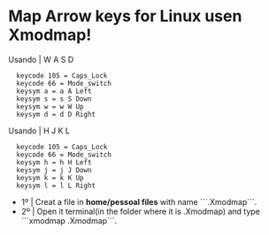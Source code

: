# Map Arrow keys for Linux  usen Xmodmap!



<section>

  Usando | W A S D
```
  keycode 105 = Caps_Lock
  keycode 66 = Mode_switch  
  keysym a = a A Left
  keysym s = s S Down
  keysym w = w W Up
  keysym d = d D Right
```  
  Usando | H J K L
```
  keycode 105 = Caps_Lock
  keycode 66 = Mode_switch  
  keysym h = h H Left
  keysym j = j J Down
  keysym k = k K Up
  keysym l = l L Right
```
<ul>
  <li>1º | Creat a file in <b>home/pessoal files</b> with name ```.Xmodmap```.</li>

  <li>2º | Open it terminal(in the folder where it is .Xmodmap) and type ```xmodmap .Xmodmap```.</li>
</ul>
  
</section>



  

  
  
